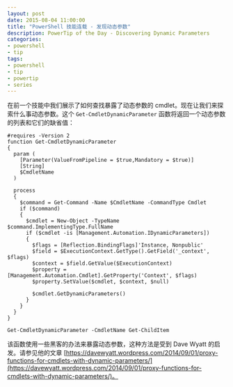 ```yaml
---
layout: post
date: 2015-08-04 11:00:00
title: "PowerShell 技能连载 - 发现动态参数"
description: PowerTip of the Day - Discovering Dynamic Parameters
categories:
- powershell
- tip
tags:
- powershell
- tip
- powertip
- series
---
```

在前一个技能中我们展示了如何查找暴露了动态参数的 cmdlet。现在让我们来探索什么事动态参数。这个 `Get-CmdletDynamicParameter` 函数将返回一个动态参数的列表和它们的缺省值：

    #requires -Version 2
    function Get-CmdletDynamicParameter
    {
      param (
        [Parameter(ValueFromPipeline = $true,Mandatory = $true)]
        [String]
        $CmdletName
      )
    
      process
      {
        $command = Get-Command -Name $CmdletName -CommandType Cmdlet
        if ($command)
        {
          $cmdlet = New-Object -TypeName $command.ImplementingType.FullName
          if ($cmdlet -is [Management.Automation.IDynamicParameters])
          {
            $flags = [Reflection.BindingFlags]'Instance, Nonpublic'
            $field = $ExecutionContext.GetType().GetField('_context', $flags)
            $context = $field.GetValue($ExecutionContext)
            $property = [Management.Automation.Cmdlet].GetProperty('Context', $flags)
            $property.SetValue($cmdlet, $context, $null)
    
            $cmdlet.GetDynamicParameters()
          }
        }
      }
    }
    
    Get-CmdletDynamicParameter -CmdletName Get-ChildItem

该函数使用一些黑客的办法来暴露动态参数，这种方法是受到 Dave Wyatt 的启发。请参见他的文章 [https://davewyatt.wordpress.com/2014/09/01/proxy-functions-for-cmdlets-with-dynamic-parameters/](https://davewyatt.wordpress.com/2014/09/01/proxy-functions-for-cmdlets-with-dynamic-parameters/)。

<!--本文国际来源：[Discovering Dynamic Parameters](http://community.idera.com/powershell/powertips/b/tips/posts/discovering-dynamic-parameters)-->
